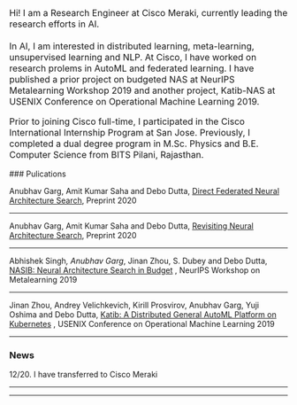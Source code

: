  <font size="3">
Hi! I am a Research Engineer at Cisco Meraki, currently leading the research efforts in AI.
<br><br>
In AI, I am interested in distributed learning, meta-learning, unsupervised learning and NLP. At Cisco, I have worked on research prolems in AutoML and federated learning. I have published a prior project on budgeted NAS at NeurIPS Metalearning Workshop 2019 and another project, Katib-NAS at USENIX Conference on Operational
Machine Learning 2019. 

Prior to joining Cisco full-time, I participated in the Cisco International Internship Program at San Jose. Previously, I completed a dual degree program in M.Sc. Physics and B.E. Computer Science from BITS Pilani, Rajasthan.

</font>
### Pulications

Anubhav Garg, Amit Kumar Saha and Debo Dutta, [Direct Federated Neural Architecture Search](https://arxiv.org/abs/2010.06223),
Preprint 2020

---

Anubhav Garg, Amit Kumar Saha and Debo Dutta, [Revisiting Neural Architecture Search](https://arxiv.org/abs/2010.05719), Preprint
2020

---

Abhishek Singh<sup>*</sup>, Anubhav Garg<sup>*</sup>, Jinan Zhou, S. Dubey and Debo Dutta, [NASIB: Neural Architecture
Search in Budget](https://arxiv.org/abs/1910.08665)
, NeurIPS Workshop on Metalearning 2019

---

Jinan Zhou, Andrey Velichkevich, Kirill Prosvirov, Anubhav Garg, Yuji Oshima and Debo Dutta,
[Katib: A Distributed General AutoML Platform on Kubernetes](https://opml19papers.usenix.hotcrp.com/doc/opml19papers-final52.pdf?cap=052aDJ1RaUal6PE)
, USENIX Conference on Operational Machine Learning 2019 

---

### News
12/20. I have transferred to Cisco Meraki

---



---
